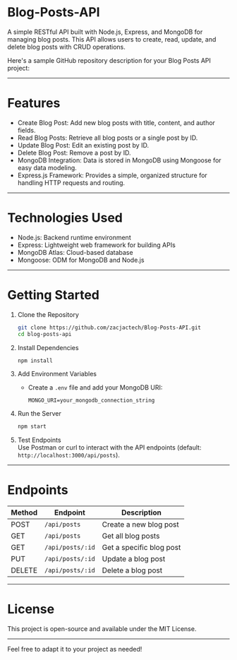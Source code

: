 # Blog-Posts-API
A simple RESTful API built with Node.js, Express, and MongoDB for managing blog posts. This API allows users to create, read, update, and delete blog posts with CRUD operations.

Here's a sample GitHub repository description for your Blog Posts API project:

---

# Features

- Create Blog Post: Add new blog posts with title, content, and author fields.
- Read Blog Posts: Retrieve all blog posts or a single post by ID.
- Update Blog Post: Edit an existing post by ID.
- Delete Blog Post: Remove a post by ID.
- MongoDB Integration: Data is stored in MongoDB using Mongoose for easy data modeling.
- Express.js Framework: Provides a simple, organized structure for handling HTTP requests and routing.

---

# Technologies Used

- Node.js: Backend runtime environment
- Express: Lightweight web framework for building APIs
- MongoDB Atlas: Cloud-based database
- Mongoose: ODM for MongoDB and Node.js

---

# Getting Started

1. Clone the Repository
   ```bash
   git clone https://github.com/zacjactech/Blog-Posts-API.git
   cd blog-posts-api
   ```

2. Install Dependencies
   ```bash
   npm install
   ```

3. Add Environment Variables
   - Create a `.env` file and add your MongoDB URI:
     ```
     MONGO_URI=your_mongodb_connection_string
     ```

4. Run the Server
   ```bash
   npm start
   ```

5. Test Endpoints  
   Use Postman or curl to interact with the API endpoints (default: `http://localhost:3000/api/posts`).

---

# Endpoints

| Method | Endpoint           | Description               |
|--------|---------------------|---------------------------|
| POST   | `/api/posts`       | Create a new blog post    |
| GET    | `/api/posts`       | Get all blog posts        |
| GET    | `/api/posts/:id`   | Get a specific blog post  |
| PUT    | `/api/posts/:id`   | Update a blog post        |
| DELETE | `/api/posts/:id`   | Delete a blog post        |

---

# License

This project is open-source and available under the MIT License.

--- 

Feel free to adapt it to your project as needed!
